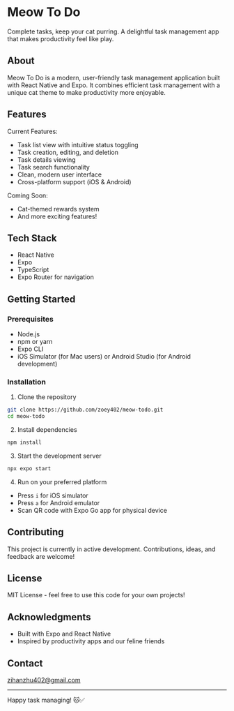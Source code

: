 # Meow To Do

Complete tasks, keep your cat purring. A delightful task management app that makes productivity feel like play.

## About

Meow To Do is a modern, user-friendly task management application built with React Native and Expo. It combines efficient task management with a unique cat theme to make productivity more enjoyable.

## Features

Current Features:
- Task list view with intuitive status toggling
- Task creation, editing, and deletion
- Task details viewing
- Task search functionality
- Clean, modern user interface
- Cross-platform support (iOS & Android)

Coming Soon:
- Cat-themed rewards system
- And more exciting features!

## Tech Stack

- React Native
- Expo
- TypeScript
- Expo Router for navigation

## Getting Started

### Prerequisites

- Node.js
- npm or yarn
- Expo CLI
- iOS Simulator (for Mac users) or Android Studio (for Android development)

### Installation

1. Clone the repository
```bash
git clone https://github.com/zoey402/meow-todo.git
cd meow-todo
```

2. Install dependencies
```bash
npm install
```

3. Start the development server
```bash
npx expo start
```

4. Run on your preferred platform
- Press `i` for iOS simulator
- Press `a` for Android emulator
- Scan QR code with Expo Go app for physical device


## Contributing

This project is currently in active development. Contributions, ideas, and feedback are welcome!

## License

MIT License - feel free to use this code for your own projects!

## Acknowledgments

- Built with Expo and React Native
- Inspired by productivity apps and our feline friends

## Contact

zihanzhu402@gmail.com

---

Happy task managing! 🐱✅
